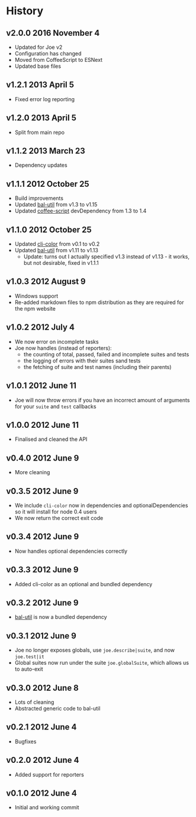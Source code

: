 # History

## v2.0.0 2016 November 4
- Updated for Joe v2
- Configuration has changed
- Moved from CoffeeScript to ESNext
- Updated base files

## v1.2.1 2013 April 5
- Fixed error log reporting

## v1.2.0 2013 April 5
- Split from main repo

## v1.1.2 2013 March 23
- Dependency updates

## v1.1.1 2012 October 25
- Build improvements
- Updated [bal-util](https://github.com/balupton/bal-util) from v1.3 to v1.15
- Updated [coffee-script](https://github.com/jashkenas/coffee-script) devDependency from 1.3 to 1.4

## v1.1.0 2012 October 25
- Updated [cli-color](https://github.com/medikoo/cli-color) from v0.1 to v0.2
- Updated [bal-util](https://github.com/balupton/bal-util) from v1.11 to v1.13
	- Update: turns out I actually specified v1.3 instead of v1.13 - it works, but not desirable, fixed in v1.1.1

## v1.0.3 2012 August 9
- Windows support
- Re-added markdown files to npm distribution as they are required for the npm website

## v1.0.2 2012 July 4
- We now error on incomplete tasks
- Joe now handles (instead of reporters):
	- the counting of total, passed, failed and incomplete suites and tests
	- the logging of errors with their suites sand tests
	- the fetching of suite and test names (including their parents)

## v1.0.1 2012 June 11
- Joe will now throw errors if you have an incorrect amount of arguments for your `suite` and `test` callbacks

## v1.0.0 2012 June 11
- Finalised and cleaned the API

## v0.4.0 2012 June 9
- More cleaning

## v0.3.5 2012 June 9
- We include `cli-color` now in dependencies and optionalDependencies so it will install for node 0.4 users
- We now return the correct exit code

## v0.3.4 2012 June 9
- Now handles optional dependencies correctly

## v0.3.3 2012 June 9
- Added cli-color as an optional and bundled dependency

## v0.3.2 2012 June 9
- [bal-util](https://github.com/balupton/bal-util) is now a bundled dependency

## v0.3.1 2012 June 9
- Joe no longer exposes globals, use `joe.describe|suite`, and now `joe.test|it`
- Global suites now run under the suite `joe.globalSuite`, which allows us to auto-exit

## v0.3.0 2012 June 8
- Lots of cleaning
- Abstracted generic code to bal-util

## v0.2.1 2012 June 4
- Bugfixes

## v0.2.0 2012 June 4
- Added support for reporters

## v0.1.0 2012 June 4
- Initial and working commit

